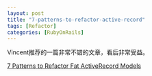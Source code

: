```yaml
---
layout: post
title: "7-patterns-to-refactor-active-record"
tags: [Refactor]
categories: [RubyOnRails]
---
```


Vincent推荐的一篇非常不错的文章，看后非常受益。

[7 Patterns to Refactor Fat ActiveRecord Models](http://blog.codeclimate.com/blog/2012/10/17/7-ways-to-decompose-fat-activerecord-models/)
